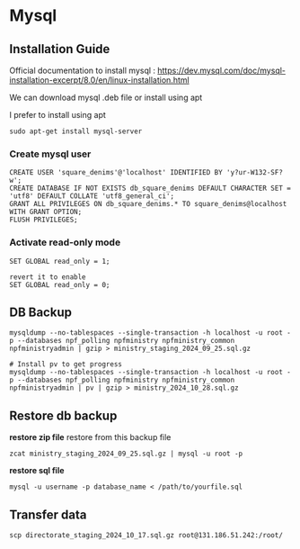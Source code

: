 # Mysql 

## Installation Guide
Official documentation to install mysql : https://dev.mysql.com/doc/mysql-installation-excerpt/8.0/en/linux-installation.html

We can download mysql .deb file or install using apt

I prefer to install using apt
```shell
sudo apt-get install mysql-server
```


### Create mysql user

```shell
CREATE USER 'square_denims'@'localhost' IDENTIFIED BY 'y?ur-W132-SF?w';
CREATE DATABASE IF NOT EXISTS db_square_denims DEFAULT CHARACTER SET = 'utf8' DEFAULT COLLATE 'utf8_general_ci';
GRANT ALL PRIVILEGES ON db_square_denims.* TO square_denims@localhost WITH GRANT OPTION;
FLUSH PRIVILEGES;
```

### Activate read-only mode
```shell
SET GLOBAL read_only = 1;

revert it to enable
SET GLOBAL read_only = 0;
```


## DB Backup
```shell
mysqldump --no-tablespaces --single-transaction -h localhost -u root -p --databases npf_polling npfministry npfministry_common npfministryadmin | gzip > ministry_staging_2024_09_25.sql.gz

# Install pv to get progress
mysqldump --no-tablespaces --single-transaction -h localhost -u root -p --databases npf_polling npfministry npfministry_common npfministryadmin | pv | gzip > ministry_2024_10_28.sql.gz
```

## Restore db backup

**restore zip file**
restore from this backup file
```shell
zcat ministry_staging_2024_09_25.sql.gz | mysql -u root -p
```

**restore sql file**
```shell
mysql -u username -p database_name < /path/to/yourfile.sql
```

## Transfer data
```shell
scp directorate_staging_2024_10_17.sql.gz root@131.186.51.242:/root/

```